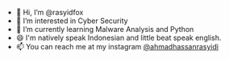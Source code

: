 - 👋 Hi, I’m @rasyidfox
- 👀 I’m interested in Cyber Security
- 🌱 I’m currently learning Malware Analysis and Python
- 😄 I'm natively speak Indonesian and little beat speak english.
- 📫 You can reach me at my instagram <a href="https://instagram.com/ahmadhassanrasyidi">@ahmadhassanrasyidi</a>

<!---
rasyidfox/rasyidfox is a ✨ special ✨ repository because its `README.md` (this file) appears on your GitHub profile.
You can click the Preview link to take a look at your changes.
--->
